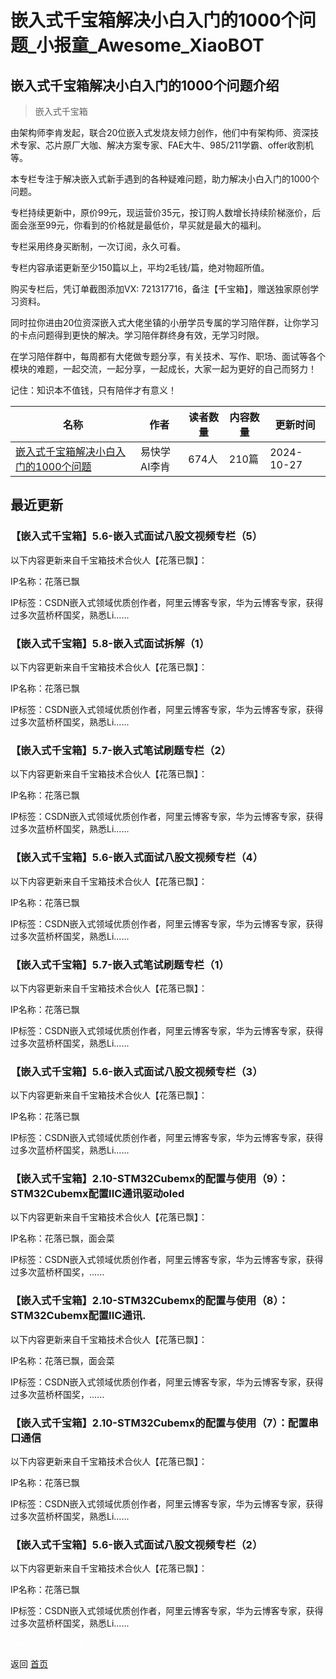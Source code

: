 # 嵌入式千宝箱解决小白入门的1000个问题_小报童_Awesome_XiaoBOT

## 嵌入式千宝箱解决小白入门的1000个问题介绍
> 嵌入式千宝箱    
    
由架构师李肯发起，联合20位嵌入式发烧友倾力创作，他们中有架构师、资深技术专家、芯片原厂大咖、解决方案专家、FAE大牛、985/211学霸、offer收割机等。    
    
本专栏专注于解决嵌入式新手遇到的各种疑难问题，助力解决小白入门的1000个问题。    
    
专栏持续更新中，原价99元，现运营价35元，按订购人数增长持续阶梯涨价，后面会涨至99元，你看到的价格就是最低价，早买就是最大的福利。    
    
专栏采用终身买断制，一次订阅，永久可看。    
    
专栏内容承诺更新至少150篇以上，平均2毛钱/篇，绝对物超所值。    
    
购买专栏后，凭订单截图添加VX: 721317716，备注【千宝箱】，赠送独家原创学习资料。    
    
同时拉你进由20位资深嵌入式大佬坐镇的小册学员专属的学习陪伴群，让你学习的卡点问题得到更快的解决。学习陪伴群终身有效，无学习时限。    
    
在学习陪伴群中，每周都有大佬做专题分享，有关技术、写作、职场、面试等各个模块的难题，一起交流，一起分享，一起成长，大家一起为更好的自己而努力！    
    
记住：知识本不值钱，只有陪伴才有意义！  
  


|名称|作者|读者数量|内容数量|更新时间|
|---|---|---|---|---|
|[嵌入式千宝箱解决小白入门的1000个问题](https://xiaobot.net/p/xiaobai1000?refer=0b133df9-27dc-423b-8101-639049001c13)|易快学AI李肯|674人|210篇|2024-10-27|

## 最近更新
### 【嵌入式千宝箱】5.6-嵌入式面试八股文视频专栏（5）

以下内容更新来自千宝箱技术合伙人【花落已飘】：

IP名称：花落已飘

IP标签：CSDN嵌入式领域优质创作者，阿里云博客专家，华为云博客专家，获得过多次蓝桥杯国奖，熟悉Li......

### 【嵌入式千宝箱】5.8-嵌入式面试拆解（1）

以下内容更新来自千宝箱技术合伙人【花落已飘】：

IP名称：花落已飘

IP标签：CSDN嵌入式领域优质创作者，阿里云博客专家，华为云博客专家，获得过多次蓝桥杯国奖，熟悉Li......

### 【嵌入式千宝箱】5.7-嵌入式笔试刷题专栏（2）

以下内容更新来自千宝箱技术合伙人【花落已飘】：

IP名称：花落已飘

IP标签：CSDN嵌入式领域优质创作者，阿里云博客专家，华为云博客专家，获得过多次蓝桥杯国奖，熟悉Li......

### 【嵌入式千宝箱】5.6-嵌入式面试八股文视频专栏（4）

以下内容更新来自千宝箱技术合伙人【花落已飘】：

IP名称：花落已飘

IP标签：CSDN嵌入式领域优质创作者，阿里云博客专家，华为云博客专家，获得过多次蓝桥杯国奖，熟悉Li......

### 【嵌入式千宝箱】5.7-嵌入式笔试刷题专栏（1）

以下内容更新来自千宝箱技术合伙人【花落已飘】：

IP名称：花落已飘

IP标签：CSDN嵌入式领域优质创作者，阿里云博客专家，华为云博客专家，获得过多次蓝桥杯国奖，熟悉Li......

### 【嵌入式千宝箱】5.6-嵌入式面试八股文视频专栏（3）

以下内容更新来自千宝箱技术合伙人【花落已飘】：

IP名称：花落已飘

IP标签：CSDN嵌入式领域优质创作者，阿里云博客专家，华为云博客专家，获得过多次蓝桥杯国奖，熟悉Li......

### 【嵌入式千宝箱】2.10-STM32Cubemx的配置与使用（9）：STM32Cubemx配置IIC通讯驱动oled

以下内容更新来自千宝箱技术合伙人【花落已飘】：

IP名称：花落已飘，面会菜

IP标签：CSDN嵌入式领域优质创作者，阿里云博客专家，华为云博客专家，获得过多次蓝桥杯国奖，......

### 【嵌入式千宝箱】2.10-STM32Cubemx的配置与使用（8）：STM32Cubemx配置IIC通讯.

以下内容更新来自千宝箱技术合伙人【花落已飘】：

IP名称：花落已飘，面会菜

IP标签：CSDN嵌入式领域优质创作者，阿里云博客专家，华为云博客专家，获得过多次蓝桥杯国奖，......

### 【嵌入式千宝箱】2.10-STM32Cubemx的配置与使用（7）：配置串口通信

以下内容更新来自千宝箱技术合伙人【花落已飘】：

IP名称：花落已飘

IP标签：CSDN嵌入式领域优质创作者，阿里云博客专家，华为云博客专家，获得过多次蓝桥杯国奖，熟悉Li......

### 【嵌入式千宝箱】5.6-嵌入式面试八股文视频专栏（2）

以下内容更新来自千宝箱技术合伙人【花落已飘】：

IP名称：花落已飘

IP标签：CSDN嵌入式领域优质创作者，阿里云博客专家，华为云博客专家，获得过多次蓝桥杯国奖，熟悉Li......


<a href="https://github.com/Reno9527/awesome-xiaobot" style="color: white; text-decoration: none;">awesome-xiaobot</a>

返回 [首页](../README.md)
